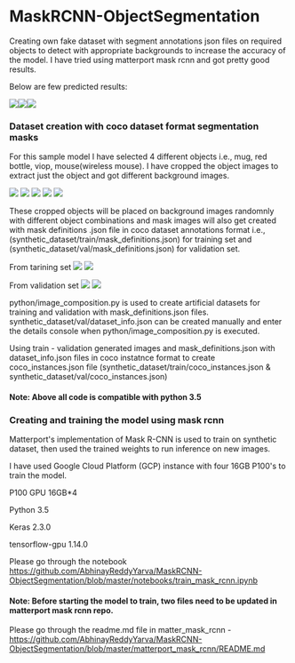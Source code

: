 # MaskRCNN-ObjectSegmentation
Creating own fake dataset with segment annotations json files on required objects to detect with appropriate backgrounds to increase the accuracy of the model. I have tried using matterport mask rcnn and got pretty good results. 

Below are few predicted results:

![](synthetic_dataset/test/segmented_test_output_images/07.png)![](synthetic_dataset/test/segmented_test_output_images/02.png)![](synthetic_dataset/test/segmented_test_output_images/01.png) 

### Dataset creation with coco dataset format segmentation masks
For this sample model I have selected 4 different objects i.e., mug, red bottle, viop, mouse(wireless mouse). I have cropped the object images to extract just the object and got different background images. 

![](synthetic_dataset/input/foregrounds/utilities/mug/03.png) ![](synthetic_dataset/input/foregrounds/utilities/red_bottle/01.png) ![](synthetic_dataset/input/foregrounds/electronics/voip/03.png) ![](synthetic_dataset/input/foregrounds/electronics/mouse/02.png) ![](synthetic_dataset/input/backgrounds/IMG_20191120_101657.jpg)

These cropped objects will be placed on background images randomnly with different object combinations and mask images will also get created with mask definitions .json file in coco dataset annotations format i.e., (synthetic_dataset/train/mask_definitions.json) for training set and (synthetic_dataset/val/mask_definitions.json) for validation set.

From tarining set 
![](synthetic_dataset/train/images/00000002.jpg) ![](synthetic_dataset/train/masks/00000002.png) 

From validation set 
![](synthetic_dataset/val/images/00000298.jpg) ![](synthetic_dataset/val/masks/00000298.png)

python/image_composition.py is used to create artificial datasets for training and validation with mask_definitions.json files. synthetic_dataset/val/dataset_info.json can be created manually and enter the details console when python/image_composition.py is executed.

Using train - validation generated images and mask_definitions.json with dataset_info.json files in coco instatnce format to create coco_instances.json file (synthetic_dataset/train/coco_instances.json & synthetic_dataset/val/coco_instances.json)

#### Note: Above all code is compatible with python 3.5

### Creating and training the model using mask rcnn

Matterport's implementation of Mask R-CNN is used to train on synthetic dataset, then used the trained weights to run inference on new images.

I have used Google Cloud Platform (GCP) instance with four 16GB P100's to train the model.

P100 GPU 16GB*4

Python 3.5

Keras 2.3.0

tensorflow-gpu 1.14.0

Please go through the notebook https://github.com/AbhinayReddyYarva/MaskRCNN-ObjectSegmentation/blob/master/notebooks/train_mask_rcnn.ipynb

#### Note: Before starting the model to train, two files need to be updated in matterport mask rcnn repo. 

Please go through the readme.md file in matter_mask_rcnn - https://github.com/AbhinayReddyYarva/MaskRCNN-ObjectSegmentation/blob/master/matterport_mask_rcnn/README.md






